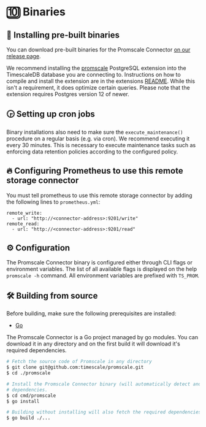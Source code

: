 # 🔟 Binaries

## 🔧 Installing pre-built binaries

You can download pre-built binaries for the Promscale
Connector [on our release page](https://github.com/timescale/promscale/releases).

We recommend installing the [promscale](https://github.com/timescale/promscale_extension/releases)
PostgreSQL extension into the TimescaleDB database you are connecting to.
Instructions on how to compile and install the extension are in the
extensions [README](https://github.com/timescale/promscale_extension/blob/master/Readme.md). While this isn't a requirement, it
does optimize certain queries.
Please note that the extension requires Postgres version 12 of newer.

## 🕞 Setting up cron jobs

Binary installations also need to make sure the `execute_maintenance()`
procedure on a regular basis (e.g. via cron). We recommend executing it every
30 minutes. This is necessary to execute maintenance tasks such as enforcing
data retention policies according to the configured policy.

## 🔥 Configuring Prometheus to use this remote storage connector

You must tell prometheus to use this remote storage connector by adding
the following lines to `prometheus.yml`:
```
remote_write:
  - url: "http://<connector-address>:9201/write"
remote_read:
  - url: "http://<connector-address>:9201/read"
```

## ⚙️ Configuration

The Promscale Connector binary is configured either through
CLI flags or environment variables. The list of all available flags is
displayed on the help `promscale -h` command. All
environment variables are prefixed with `TS_PROM`.

## 🛠 Building from source

Before building, make sure the following prerequisites are installed:

* [Go](https://golang.org/dl/)

The Promscale Connector is a Go project managed by go
modules. You can download it in
any directory and on the first build it will download it's required
dependencies.

```bash
# Fetch the source code of Promscale in any directory
$ git clone git@github.com:timescale/promscale.git
$ cd ./promscale

# Install the Promscale Connector binary (will automatically detect and download)
# dependencies.
$ cd cmd/promscale
$ go install

# Building without installing will also fetch the required dependencies
$ go build ./...
```
